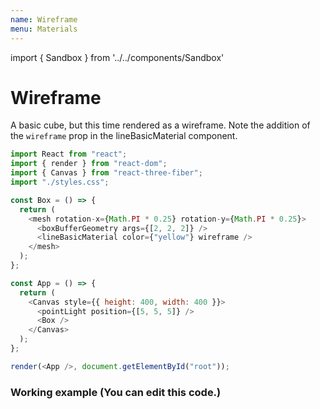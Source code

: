 ```yaml
---
name: Wireframe
menu: Materials
---
```


import { Sandbox } from '../../components/Sandbox'

# Wireframe

A basic cube, but this time rendered as a wireframe. Note the addition of the `wireframe` prop in the lineBasicMaterial component.

```js
import React from "react";
import { render } from "react-dom";
import { Canvas } from "react-three-fiber";
import "./styles.css";

const Box = () => {
  return (
    <mesh rotation-x={Math.PI * 0.25} rotation-y={Math.PI * 0.25}>
      <boxBufferGeometry args={[2, 2, 2]} />
      <lineBasicMaterial color={"yellow"} wireframe />
    </mesh>
  );
};

const App = () => {
  return (
    <Canvas style={{ height: 400, width: 400 }}>
      <pointLight position={[5, 5, 5]} />
      <Box />
    </Canvas>
  );
};

render(<App />, document.getElementById("root"));

```

### Working example (You can edit this code.)

<Sandbox url="minimal-cube-example-wireframe-j7dou" />
